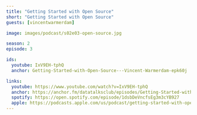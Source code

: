 ```yaml
---
title: "Getting Started with Open Source"
short: "Getting Started with Open Source"
guests: [vincentwarmerdam]

image: images/podcast/s02e03-open-source.jpg

season: 2
episode: 3

ids:
  youtube: IxV9EH-tphQ
  anchor: Getting-Started-with-Open-Source---Vincent-Warmerdam-epk60j

links:
  youtube: https://www.youtube.com/watch?v=IxV9EH-tphQ
  anchor: https://anchor.fm/datatalksclub/episodes/Getting-Started-with-Open-Source---Vincent-Warmerdam-epk60j
  spotify: https://open.spotify.com/episode/1dsbDeVncfsEg3m3cYB927
  apple: https://podcasts.apple.com/us/podcast/getting-started-with-open-source-vincent-warmerdam/id1541710331?i=1000507024598
---
```

